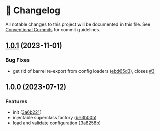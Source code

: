 <!-- markdownlint-disable --><!-- textlint-disable -->

# 📓 Changelog

All notable changes to this project will be documented in this file. See
[Conventional Commits](https://conventionalcommits.org) for commit guidelines.

## [1.0.1](https://github.com/alxevvv/nest-zod-config/compare/v1.0.0...v1.0.1) (2023-11-01)

### Bug Fixes

- get rid of barrel re-export from config loaders ([ebd65d3](https://github.com/alxevvv/nest-zod-config/commit/ebd65d3b78ea36db6f589b8b40e22ad2cb6fcbb5)), closes [#3](https://github.com/alxevvv/nest-zod-config/issues/3)

## 1.0.0 (2023-07-12)

### Features

- init ([3a6b221](https://github.com/alxevvv/nest-zod-config/commit/3a6b2217f3b61e7c5f5428275adfba24a2a55940))
- injectable superclass factory ([be3b00b](https://github.com/alxevvv/nest-zod-config/commit/be3b00b9bf0b5faa39189a9fd5d113245629b2f2))
- load and validate configuration ([3a8258b](https://github.com/alxevvv/nest-zod-config/commit/3a8258b33c8ca18928712f2c6961fa68fa5db9ca))
